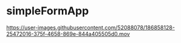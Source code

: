 # simpleFormApp
https://user-images.githubusercontent.com/52088078/186858128-25472016-375f-4658-869e-844a405505d0.mov
